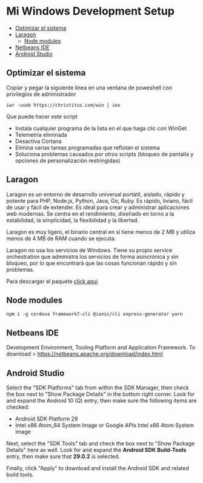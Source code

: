 # Mi Windows Development Setup

- [Optimizar el sistema](#optimizar-el-sistema)
- [Laragon](#laragon)
  - [Node modules](#node-modules)
- [Netbeans IDE](#netbeans-ide)
- [Android Studio](#android-studio)

  
## Optimizar el sistema

Copiar y pegar la siguiente línea en una ventana de poweshell con privilegios de administrador

    iwr -useb https://christitus.com/win | iex

Que puede hacer este script
- Instala cualquier programa de la lista en el que haga clic con WinGet
- Telemetría eliminada
- Desactiva Cortana
- Elimina varias tareas programadas que reflotan el sistema
- Soluciona problemas causados ​​por otros scripts (bloqueo de pantalla y opciones de personalización restringidas)


## Laragon
Laragon es un entorno de desarrollo universal portátil, aislado, rápido y potente para PHP, Node.js, Python, Java, Go, Ruby. Es rápido, liviano, fácil de usar y fácil de extender. Es ideal para crear y administrar aplicaciones web modernas. Se centra en el rendimiento, diseñado en torno a la estabilidad, la simplicidad, la flexibilidad y la libertad. 

Laragon es muy ligero, el binario central en sí tiene menos de 2 MB y utiliza menos de 4 MB de RAM cuando se ejecuta.

Laragon no usa los servicios de Windows. Tiene su propio service orchestration que administra los servicios de forma asincrónica y sin bloqueo, por lo que encontrará que las cosas funcionan rápido y sin problemas.

Para descargar el paquete [click aqui](https://github.com/leokhoa/laragon/releases)

## Node modules

    npm i -g cordova framework7-cli @ionic/cli express-generator yarn

## Netbeans IDE

Development Environment, Tooling Platform and Application Framework.
To download > https://netbeans.apache.org/download/index.html

## Android Studio

Select the "SDK Platforms" tab from within the SDK Manager, then check the box next to "Show Package Details" in the bottom right corner. Look for and expand the Android 10 (Q) entry, then make sure the following items are checked:

- Android SDK Platform 29
- Intel x86 Atom_64 System Image or Google APIs Intel x86 Atom System Image

Next, select the "SDK Tools" tab and check the box next to "Show Package Details" here as well. Look for and expand the **Android SDK Build-Tools** entry, then make sure that **29.0.2** is selected.

Finally, click "Apply" to download and install the Android SDK and related build tools.
